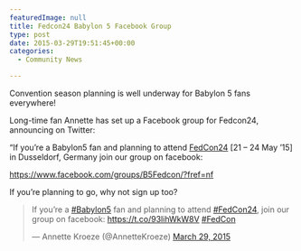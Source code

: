 ```yaml
---
featuredImage: null
title: Fedcon24 Babylon 5 Facebook Group
type: post
date: 2015-03-29T19:51:45+00:00
categories:
  - Community News

---
```

Convention season planning is well underway for Babylon 5 fans everywhere!

Long-time fan Annette has set up a Facebook group for Fedcon24, announcing on Twitter:

&#8220;If you’re a Babylon5 fan and planning to attend [FedCon24][1] [21 &#8211; 24 May &#8217;15] in Dusseldorf, Germany join our group on facebook:

<https://www.facebook.com/groups/B5Fedcon/?fref=nf>

If you&#8217;re planning to go, why not sign up too?

<blockquote class="twitter-tweet" data-width="500">
  <p lang="en" dir="ltr">
    If you’re a <a href="https://twitter.com/hashtag/Babylon5?src=hash">#Babylon5</a> fan and planning to attend <a href="https://twitter.com/hashtag/FedCon24?src=hash">#FedCon24</a>, join our group on facebook: <a href="https://t.co/93lihWkW8V">https://t.co/93lihWkW8V</a> <a href="https://twitter.com/hashtag/FedCon?src=hash">#FedCon</a>
  </p>

  <p>
    &mdash; Annette Kroeze (@AnnetteKroeze) <a href="https://twitter.com/AnnetteKroeze/status/582111065196142592">March 29, 2015</a>
  </p>
</blockquote>

 [1]: http://www.fedcon.de/en/
